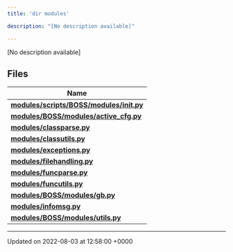 ```yaml
---
title: 'dir modules'

description: "[No description available]"

---
```







[No description available]

## Files

| Name           |
| -------------- |
| **[modules/scripts/BOSS/modules/__init__.py](/documentation/code/main/files/scripts_2boss_2modules_2____init_____8py/#file-scripts/boss/modules/--init--.py)**  |
| **[modules/BOSS/modules/active_cfg.py](/documentation/code/main/files/boss_2modules_2active__cfg_8py/#file-boss/modules/active-cfg.py)**  |
| **[modules/classparse.py](/documentation/code/main/files/classparse_8py/#file-classparse.py)**  |
| **[modules/classutils.py](/documentation/code/main/files/classutils_8py/#file-classutils.py)**  |
| **[modules/exceptions.py](/documentation/code/main/files/exceptions_8py/#file-exceptions.py)**  |
| **[modules/filehandling.py](/documentation/code/main/files/filehandling_8py/#file-filehandling.py)**  |
| **[modules/funcparse.py](/documentation/code/main/files/funcparse_8py/#file-funcparse.py)**  |
| **[modules/funcutils.py](/documentation/code/main/files/funcutils_8py/#file-funcutils.py)**  |
| **[modules/BOSS/modules/gb.py](/documentation/code/main/files/boss_2modules_2gb_8py/#file-boss/modules/gb.py)**  |
| **[modules/infomsg.py](/documentation/code/main/files/infomsg_8py/#file-infomsg.py)**  |
| **[modules/BOSS/modules/utils.py](/documentation/code/main/files/boss_2modules_2utils_8py/#file-boss/modules/utils.py)**  |






-------------------------------

Updated on 2022-08-03 at 12:58:00 +0000
